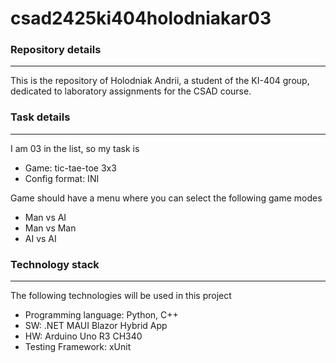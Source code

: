 # csad2425ki404holodniakar03
### Repository details
---
This is the repository of Holodniak Andrii, a student of the KI-404 group, dedicated to laboratory assignments for the CSAD course.
### Task details
---
I am 03 in the list, so my task is
* Game: tic-tae-toe 3x3
* Config format: INI

Game should have a menu where you can select the following game modes
* Man vs AI
* Man vs Man
* AI vs AI
### Technology stack
---
The following technologies will be used in this project
* Programming language: Python, C++
* SW: .NET MAUI Blazor Hybrid App
* HW: Arduino Uno R3 CH340
* Testing Framework: xUnit
